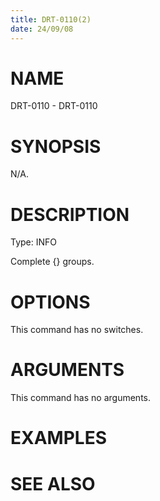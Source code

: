 ```yaml
---
title: DRT-0110(2)
date: 24/09/08
---
```


# NAME

DRT-0110 - DRT-0110

# SYNOPSIS

N/A.

# DESCRIPTION

Type: INFO

Complete {} groups.

# OPTIONS

This command has no switches.

# ARGUMENTS

This command has no arguments.

# EXAMPLES

# SEE ALSO
